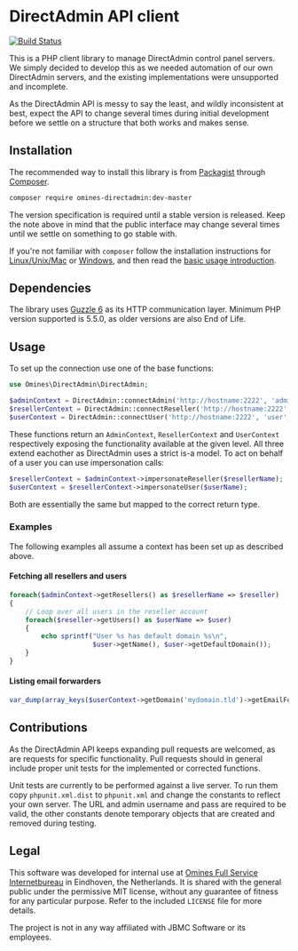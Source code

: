 # DirectAdmin API client

[![Build Status](https://travis-ci.org/omines/directadmin.svg?branch=master)](https://travis-ci.org/omines/directadmin)

This is a PHP client library to manage DirectAdmin control panel servers. We simply decided to develop this as we needed
automation of our own DirectAdmin servers, and the existing implementations were unsupported and incomplete.

As the DirectAdmin API is messy to say the least, and wildly inconsistent at best, expect the API to change
several times during initial development before we settle on a structure that both works and makes sense.

## Installation

The recommended way to install this library is from [Packagist](https://packagist.org/packages/omines/directadmin)
through [Composer](http://getcomposer.org).

```bash
composer require omines-directadmin:dev-master
```

The version specification is required until a stable version is released. Keep the note above in mind that the
public interface may change several times until we settle on something to go stable with.

If you're not familiar with `composer` follow the installation instructions for
[Linux/Unix/Mac](https://getcomposer.org/doc/00-intro.md#installation-linux-unix-osx) or
[Windows](https://getcomposer.org/doc/00-intro.md#installation-windows), and then read the
[basic usage introduction](https://getcomposer.org/doc/01-basic-usage.md).

## Dependencies

The library uses [Guzzle 6](https://github.com/guzzle/guzzle) as its HTTP communication layer. Minimum PHP
version supported is 5.5.0, as older versions are also End of Life.

## Usage

To set up the connection use one of the base functions:

```php
use Omines\DirectAdmin\DirectAdmin;

$adminContext = DirectAdmin::connectAdmin('http://hostname:2222', 'admin', 'pass');
$resellerContext = DirectAdmin::connectReseller('http://hostname:2222', 'reseller', 'pass');
$userContext = DirectAdmin::connectUser('http://hostname:2222', 'user', 'pass');
```

These functions return an `AdminContext`, `ResellerContext` and `UserContext` respectively exposing the
functionality available at the given level. All three extend eachother as DirectAdmin uses a strict is-a
model. To act on behalf of a user you can use impersonation calls:

```php
$resellerContext = $adminContext->impersonateReseller($resellerName);
$userContext = $resellerContext->impersonateUser($userName);
```
Both are essentially the same but mapped to the correct return type.

### Examples

The following examples all assume a context has been set up as described above.

#### Fetching all resellers and users

```php
foreach($adminContext->getResellers() as $resellerName => $reseller)
{
    // Loop over all users in the reseller account
    foreach($reseller->getUsers() as $userName => $user)
    {
        echo sprintf("User %s has default domain %s\n",
                     $user->getName(), $user->getDefaultDomain());
    }
}
```

#### Listing email forwarders

```php
var_dump(array_keys($userContext->getDomain('mydomain.tld')->getEmailForwarders()));
```

## Contributions

As the DirectAdmin API keeps expanding pull requests are welcomed, as are requests for specific functionality.
Pull requests should in general include proper unit tests for the implemented or corrected functions.

Unit tests are currently to be performed against a live server. To run them copy `phpunit.xml.dist` to
`phpunit.xml` and change the constants to reflect your own server. The URL and admin username and pass are
required to be valid, the other constants denote temporary objects that are created and removed during testing.

## Legal

This software was developed for internal use at [Omines Full Service Internetbureau](https://www.omines.nl/)
in Eindhoven, the Netherlands. It is shared with the general public under the permissive MIT license, without
any guarantee of fitness for any particular purpose. Refer to the included `LICENSE` file for more details.

The project is not in any way affiliated with JBMC Software or its employees.
